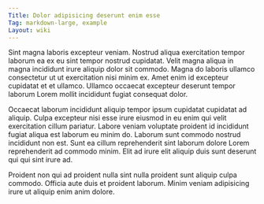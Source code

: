 ```yaml
---
Title: Dolor adipisicing deserunt enim esse
Tag: markdown-large, example
Layout: wiki
---
```

Sint magna laboris excepteur veniam. Nostrud aliqua exercitation tempor laborum ea ex eu sint tempor nostrud cupidatat. Velit magna aliqua in magna incididunt irure aliquip dolor sit commodo. Magna do laboris ullamco consectetur ut ut exercitation nisi minim ex. Amet enim id excepteur cupidatat et et ullamco. Ullamco occaecat excepteur deserunt tempor laborum Lorem mollit incididunt fugiat consequat dolor.

Occaecat laborum incididunt aliquip tempor ipsum cupidatat cupidatat ad aliquip. Culpa excepteur nisi esse irure eiusmod in eu enim qui velit exercitation cillum pariatur. Labore veniam voluptate proident id incididunt fugiat aliqua est laborum eu minim do. Laborum sunt commodo nostrud incididunt non est. Sunt ea cillum reprehenderit sint laborum dolore Lorem reprehenderit ad commodo minim. Elit ad irure elit aliquip duis sunt deserunt qui qui sint irure ad.

Proident non qui ad proident nulla sint nulla proident sunt aliquip culpa commodo. Officia aute duis et proident laborum. Minim veniam adipisicing irure ut aliquip enim anim dolore.